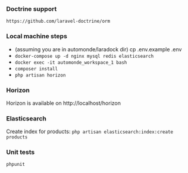 ### Doctrine support

```https://github.com/laravel-doctrine/orm```

### Local machine steps
- (assuming you are in automonde/laradock dir) 
cp .env.example .env
- ```docker-compose up -d nginx mysql redis elasticsearch```
- ```docker exec -it automonde_workspace_1 bash```
- ```composer install```
- ```php artisan horizon```

### Horizon
Horizon is available on http://localhost/horizon

### Elasticsearch
Create index for products: ```php artisan elasticsearch:index:create products```

### Unit tests
```phpunit```
